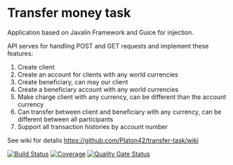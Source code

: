 # Transfer money task

Application based on Javalin Framework and Guice for injection.

API serves for handling POST and GET requests and implement these features:

1) Create client
2) Create an account for clients with any world currencies
3) Create beneficiary, can may our client 
4) Create a beneficiary account with any world currencies
5) Make charge client with any currency, can be different than the account currency
6) Can transfer between client and beneficiary with any currency, can be different between all participants
7) Support all transaction histories by account number

See wiki for detalis
https://github.com/Platon42/transfer-task/wiki

[![Build Status](https://travis-ci.org/Platon42/transfer-task.svg?branch=master)](https://travis-ci.org/Platon42/transfer-task)
[![Coverage](https://sonarcloud.io/api/project_badges/measure?project=Platon42_transfer-task2&metric=coverage)](https://sonarcloud.io/dashboard?id=Platon42_transfer-task2)
[![Quality Gate Status](https://sonarcloud.io/api/project_badges/measure?project=Platon42_transfer-task2&metric=alert_status)](https://sonarcloud.io/dashboard?id=Platon42_transfer-task2)
